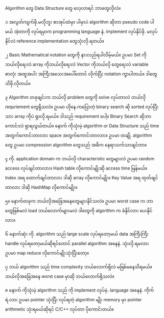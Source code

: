 Algorithm တွေ Data Structure တွေ လေ့လာရင် ဘာတွေလိုလဲ။

၁ အလွတ်ကျက်ဖို.မလိုဘူး စာအုပ်ထဲမှာ ပါမှာပဲ algorithm ဆိုတာ pseudo code ပါမယ် အဲ့တာကို လုပ်ရမှာက programming language နဲ. implement လုပ်နိုင်ဖို. မလုပ်နိုင်လဲ reference implementation တွေသုံးလို.ရတယ်။

၂ Basic Mathematical notation တွေကို နားလည်ရပါလိမ့်မယ်။ ဥပမာ Set ကို ဘယ်လိုရေးလဲ array ကိုဘယ်လိုရေးလဲ Vector ကိုဘယ်လို တွေရေးလဲ variable စာလုံး အထူအပါး အကြီးအသေးအပေါ်တောင် လိုက်ပြီး notation ကွာပါတယ်။ ဒါတွေသိဖို.လိုတယ်။

၃ Algorithm တခုချင်းက ဘယ်လို problem တွေကို solve လုပ်တာလဲ ဘယ်လို requriement တွေရှိသလဲ။ ဥပမာ ဟိုနေ.ကပြောတဲ့ binary search ဆို sorted လုပ်ပြီးသား array ကိုပဲ ရှာလို.ရမယ်။ ဒါသည် requirement ပေါ့။ Binary Search ဆိုဘာကောင်းလဲ ရှာရလွယ်တယ်။ နောက် ကိုသုံးမဲ့ algorithm or Data Structure သည် time အတွက်ကောင်းတာလား space အတွက်ကောင်းတာလား။ ဥပမာ တချို. algorithm တွေ ဥပမာ compression algorithm တွေသည် အဓိက နေရာသက်သာချင်တာ။ 

၄ ကို. application domain က ဘယ်လို characteristic တွေများလဲ ဥပမာ random access လုပ်ချင်တာလား။ Hash table လိုကောင်မျိုးဆို access time မြန်မယ်။ Index အရ ထောက်ချင်တာလား ဒါဆို array လိုကောင်မျိုး။ Key Value အရ ထုတ်ချင်တာလား ဒါဆို HashMap လိုကောင်မျိုး။ 

၅။ နောက်တခုက ဘယ်လိုအခြေအနေတွေများနိုင်သလဲ။ ဥပမာ worst case က ဘာတွေဖြစ်မလဲ load ဘယ်လောက်များမလဲ ဒါတွေကို algorithm  က ခံနိုင်လား ပေးနိုင်လား။

၆ နောက်ဆုံး ကို. algorithm သည် large scale လုပ်ရတော့မယ် data အကြီးကြီး handle လုပ်ရတော့မယ်ဆိုရင်တောင် parallel algorithm အနေနဲ. သုံးလို.ရမလား ဥပမာ map reduce လိုကောင်မျိုးသုံးပြီးတော့။

၇ ဘယ် algorithm သည် time complexity ဘယ်လောက်ရှိလဲ မဖြစ်မနေသိရမယ်။ ဘယ်လိုအခြေအနေ worst case မှာဆို ဘယ်လောက်ရှိသလဲ။

၈ နောက် ကိုသုံးမဲ့ algorithm သည် ကို implement လုပ်မဲ့. language အနေနဲ. ကိုက်ရဲ.လား ဥပမာ pointer သုံးပြီး လုပ်ရတဲ့ algorithm မျိုး memory မှာ pointer arithmetic သုံးရမယ်ဆိုရင် C/C++ လုပ်တာ ပိုကောင်းတယ်။